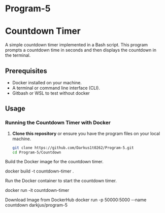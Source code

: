 # Program-5
# Countdown Timer

A simple countdown timer implemented in a Bash script. This program prompts a countdown time in seconds and then displays the countdown in the terminal.

## Prerequisites

- Docker installed on your machine.
- A terminal or command line interface (CLI).
- Gitbash or WSL to test without docker

## Usage

### Running the Countdown Timer with Docker

1. **Clone this repository** or ensure you have the program files on your local machine.

   ```bash
   git clone https://github.com/Darkus1t0262/Program-5.git
   cd Program-5/Countdown

Build the Docker image for the countdown timer.

docker build -t countdown-timer .

Run the Docker container to start the countdown timer.

docker run -it countdown-timer

Download Image from DockerHub
docker run -p 50000:5000 --name countdown darkjus/program-5